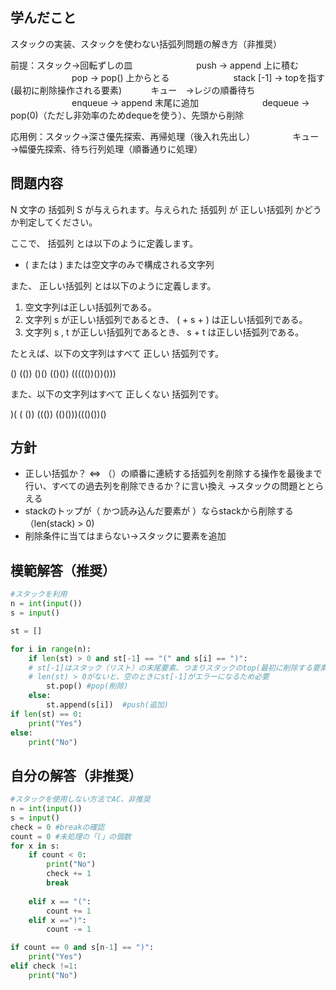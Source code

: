 

## 学んだこと
スタックの実装、スタックを使わない括弧列問題の解き方（非推奨）

前提：スタック→回転ずしの皿
　　　　　　　push → append 上に積む
　　　　　　　pop → pop() 上からとる
　　　　　　　stack [-1] → topを指す(最初に削除操作される要素)
　　　キュー　→レジの順番待ち
　　　　　　　enqueue → append 末尾に追加
　　　　　　　dequeue → pop(0)（ただし非効率のためdequeを使う）、先頭から削除

応用例：スタック→深さ優先探索、再帰処理（後入れ先出し）
　　　　キュー　→幅優先探索、待ち行列処理（順番通りに処理）
## 問題内容
N 文字の 括弧列 S が与えられます。与えられた 括弧列 が 正しい括弧列 かどうか判定してください。

ここで、 括弧列 とは以下のように定義します。

* ( または ) または空文字のみで構成される文字列

また、 正しい括弧列 とは以下のように定義します。

1. 空文字列は正しい括弧列である。
2. 文字列 s が正しい括弧列であるとき、 ( + s + ) は正しい括弧列である。
3. 文字列 s , t が正しい括弧列であるとき、 s + t は正しい括弧列である。

たとえば、以下の文字列はすべて 正しい 括弧列です。


()
(())
()()
(()())
((((())())()))


また、以下の文字列はすべて 正しくない 括弧列です。

)(
(
())
((())
(()()))((()())()

## 方針
- 正しい括弧か？ <=> （）の順番に連続する括弧列を削除する操作を最後まで行い、すべての過去列を削除できるか？に言い換え
  →スタックの問題ととらえる
- stackのトップが（ かつ読み込んだ要素が ）ならstackから削除する（len(stack) > 0)
- 削除条件に当てはまらない→スタックに要素を追加

## 模範解答（推奨）
```python
#スタックを利用
n = int(input())
s = input()

st = []

for i in range(n):
    if len(st) > 0 and st[-1] == "(" and s[i] == ")":
    # st[-1]はスタック（リスト）の末尾要素、つまりスタックのtop(最初に削除する要素)
    # len(st) > 0がないと、空のときにst[-1]がエラーになるため必要
        st.pop() #pop(削除)
    else:
        st.append(s[i])  #push(追加)
if len(st) == 0:
    print("Yes")
else:
    print("No")
```

## 自分の解答（非推奨）
```python
#スタックを使用しない方法でAC、非推奨
n = int(input())
s = input()
check = 0 #breakの確認
count = 0 #未処理の「(」の個数
for x in s:
    if count < 0:
        print("No")
        check += 1
        break
    
    elif x == "(":
        count += 1
    elif x ==")":
        count -= 1

if count == 0 and s[n-1] == ")":
    print("Yes")
elif check !=1:
    print("No")
```



